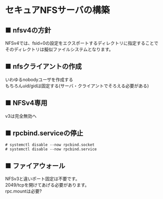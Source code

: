 # セキュアNFSサーバの構築
## ■ nfsv4の方針
NFSv4では、fsid=0の設定をエクスポートするディレクトリに指定することでそのディレクトリは擬似ファイルシステムとなります。
## ■ nfsクライアントの作成
いわゆるnobodyユーザを作成する  
もちろんuid/gidは固定する(サーバ・クライアントでそろえる必要がある)

## ■ NFSv4専用
v3は完全無効へ

## ■ rpcbind.serviceの停止
```
# systemctl disable --now rpcbind.socket
# systemctl disable --now rpcbind.service
```

## ■ ファイアウォール
NFSv3と違いポート固定は不要です。  
2049/tcpを開けてあげる必要があります。  
rpc.mountは必要?
```
```
